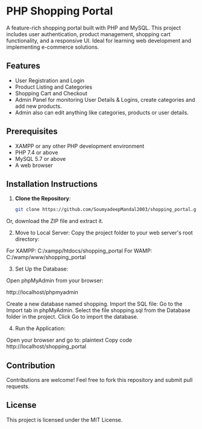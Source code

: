 # PHP Shopping Portal

A feature-rich shopping portal built with PHP and MySQL. This project includes user authentication, product management, shopping cart functionality, and a responsive UI. Ideal for learning web development and implementing e-commerce solutions.

## Features
- User Registration and Login
- Product Listing and Categories
- Shopping Cart and Checkout
- Admin Panel for monitoring User Details & Logins, create categories and add new products.
- Admin also can edit anything like categories, products or user details.

## Prerequisites
- XAMPP or any other PHP development environment
- PHP 7.4 or above
- MySQL 5.7 or above
- A web browser


## Installation Instructions

1. **Clone the Repository**:
   ```bash
   git clone https://github.com/SoumyadeepMandal2003/shopping_portal.git

Or, download the ZIP file and extract it.

2. Move to Local Server: Copy the project folder to your web server's root directory:

For XAMPP: C:/xampp/htdocs/shopping_portal
For WAMP: C:/wamp/www/shopping_portal

3. Set Up the Database:

Open phpMyAdmin from your browser:

http://localhost/phpmyadmin

Create a new database named shopping.
Import the SQL file:
Go to the Import tab in phpMyAdmin.
Select the file shopping.sql from the Database folder in the project.
Click Go to import the database.

4. Run the Application:

Open your browser and go to:
plaintext
Copy code
http://localhost/shopping_portal


## Contribution
Contributions are welcome! Feel free to fork this repository and submit pull requests.

## License
This project is licensed under the MIT License.
